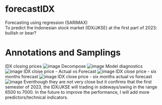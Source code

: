 # forecastIDX
Forecasting using regression (SARIMAX) <br>
To predict the Indonesian stock market (IDX/JKSE) at the first part of 2023: bullish or bear?
# Annotations and Samplings
IDX closing prices
![image](https://github.com/mahdiwf/forecastIDX/assets/163992115/e70a7fcd-0ea1-4d26-bce8-5bdaae1c7fbc)
Decompose
![image](https://github.com/mahdiwf/forecastIDX/assets/163992115/f732e230-c2e5-40eb-b1aa-85a4950cfea1)
Model diagnostics
![image](https://github.com/mahdiwf/forecastIDX/assets/163992115/ebaf8e06-95d1-42a5-b95e-a6b4e7a6bdcf)
IDX close price - Actual vs Forecast
![image](https://github.com/mahdiwf/forecastIDX/assets/163992115/9b92942c-e84b-4dc0-9b08-51cd2e5f246f)
IDX close price - six months forecast
![image](https://github.com/mahdiwf/forecastIDX/assets/163992115/29c8047f-21de-4cb1-9792-5a62c920c5d8)
IDX close price - six months actual vs forecast
![image](https://github.com/mahdiwf/forecastIDX/assets/163992115/4e8315d8-3208-4180-b455-359c8252dc79)
Eventhough they are not very close but it confirms that the first semester of 2023, the IDX/JKSE will trading in sideways/swing in the range 6500 to 7000.
In the future to improve the performance, I will add more predictors/technical indicators.
